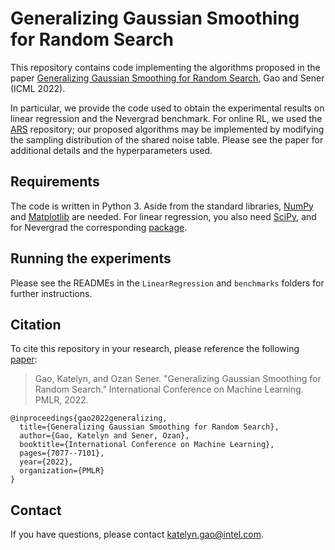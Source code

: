 # Generalizing Gaussian Smoothing for Random Search

This repository contains code implementing the algorithms proposed in the paper [Generalizing Gaussian Smoothing for Random Search](https://proceedings.mlr.press/v162/gao22f.html), Gao and Sener (ICML 2022).

In particular, we provide the code used to obtain the experimental results on linear regression and the Nevergrad benchmark.
For online RL, we used the [ARS](https://github.com/modestyachts/ARS) repository; our proposed algorithms may be implemented by modifying the sampling distribution of the shared noise table.
Please see the paper for additional details and the hyperparameters used.

## Requirements

The code is written in Python 3.
Aside from the standard libraries, [NumPy](https://numpy.org/) and [Matplotlib](https://matplotlib.org/) are needed.
For linear regression, you also need [SciPy](https://scipy.org/), and for Nevergrad the corresponding [package](https://facebookresearch.github.io/nevergrad/).

## Running the experiments

Please see the READMEs in the `LinearRegression` and `benchmarks` folders for further instructions.

## Citation

To cite this repository in your research, please reference the following [paper]():

> Gao, Katelyn, and Ozan Sener. "Generalizing Gaussian Smoothing for Random Search." International Conference on Machine Learning. PMLR, 2022.

```TeX
@inproceedings{gao2022generalizing,
  title={Generalizing Gaussian Smoothing for Random Search},
  author={Gao, Katelyn and Sener, Ozan},
  booktitle={International Conference on Machine Learning},
  pages={7077--7101},
  year={2022},
  organization={PMLR}
}
```

## Contact

If you have questions, please contact <katelyn.gao@intel.com>.
